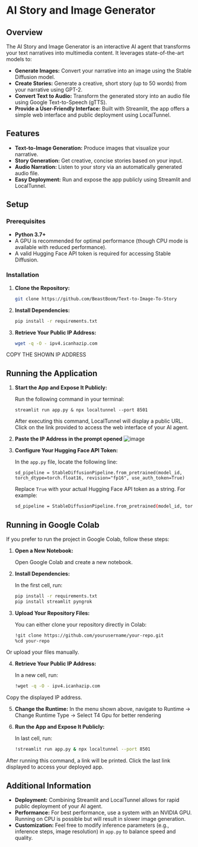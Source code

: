 # AI Story and Image Generator

## Overview

The AI Story and Image Generator is an interactive AI agent that transforms your text narratives into multimedia content. It leverages state-of-the-art models to:

- **Generate Images:** Convert your narrative into an image using the Stable Diffusion model.
- **Create Stories:** Generate a creative, short story (up to 50 words) from your narrative using GPT-2.
- **Convert Text to Audio:** Transform the generated story into an audio file using Google Text-to-Speech (gTTS).
- **Provide a User-Friendly Interface:** Built with Streamlit, the app offers a simple web interface and public deployment using LocalTunnel.

## Features

- **Text-to-Image Generation:** Produce images that visualize your narrative.
- **Story Generation:** Get creative, concise stories based on your input.
- **Audio Narration:** Listen to your story via an automatically generated audio file.
- **Easy Deployment:** Run and expose the app publicly using Streamlit and LocalTunnel.

## Setup

### Prerequisites

- **Python 3.7+**
- A GPU is recommended for optimal performance (though CPU mode is available with reduced performance).
- A valid Hugging Face API token is required for accessing Stable Diffusion.

### Installation

1. **Clone the Repository:**

   ```bash
   git clone https://github.com/BeastBoom/Text-to-Image-To-Story

2. **Install Dependencies:**
   
   ```bash
   pip install -r requirements.txt

3. **Retrieve Your Public IP Address:**

   ```bash
   wget -q -O - ipv4.icanhazip.com
COPY THE SHOWN IP ADDRESS

Running the Application
-----------------------

1.  **Start the App and Expose It Publicly:**

    Run the following command in your terminal:

    `streamlit run app.py & npx localtunnel --port 8501`

    After executing this command, LocalTunnel will display a public URL. Click on the link provided to access the web interface of your AI agent.

2. **Paste the IP Address in the prompt opened**
![image](https://github.com/user-attachments/assets/fa2faaca-2460-4c94-9674-d39cc5473ed7)


3.  **Configure Your Hugging Face API Token:**

    In the `app.py` file, locate the following line:
    
    `sd_pipeline = StableDiffusionPipeline.from_pretrained(model_id, torch_dtype=torch.float16, revision="fp16", use_auth_token=True)`

    Replace `True` with your actual Hugging Face API token as a string. For example:
    ```bash
    sd_pipeline = StableDiffusionPipeline.from_pretrained(model_id, torch_dtype=torch.float16, revision="fp16", use_auth_token="YOUR_HF_API_TOKEN")

Running in Google Colab
-----------------------

If you prefer to run the project in Google Colab, follow these steps:

1.  **Open a New Notebook:**

    Open Google Colab and create a new notebook.

2.  **Install Dependencies:**

    In the first cell, run:
    
    ```bash
    pip install -r requirements.txt
    pip install streamlit pyngrok

3.  **Upload Your Repository Files:**

    You can either clone your repository directly in Colab:

    ```bash
    !git clone https://github.com/yourusername/your-repo.git
    %cd your-repo

  Or upload your files manually.

4.  **Retrieve Your Public IP Address:**

    In a new cell, run:
    
    ```bash
    !wget -q -O - ipv4.icanhazip.com

  Copy the displayed IP address.

5.  **Change the Runtime:**
    In the menu shown above, navigate to Runtime -> Change Runtime Type -> Select T4 Gpu for better rendering

6.  **Run the App and Expose It Publicly:**

    In last cell, run:
    ```bash
    !streamlit run app.py & npx localtunnel --port 8501

  After running this command, a link will be printed. Click the last link displayed to access your deployed app.

Additional Information
----------------------

-   **Deployment:** Combining Streamlit and LocalTunnel allows for rapid public deployment of your AI agent.
-   **Performance:** For best performance, use a system with an NVIDIA GPU. Running on CPU is possible but will result in slower image generation.
-   **Customization:** Feel free to modify inference parameters (e.g., inference steps, image resolution) in `app.py` to balance speed and quality.

